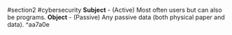 #section2 #cybersecurity
**Subject** - (Active) Most often users but can also be programs.
**Object** - (Passive) Any passive data (both physical paper and data). ^aa7a0e